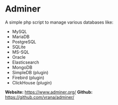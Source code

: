 # Adminer

A simple php script to manage various databases like:
- MySQL
- MariaDB
- PostgreSQL
- SQLite
- MS-SQL
- Oracle
- Elasticsearch
- MongoDB
- SimpleDB (plugin)
- Firebird (plugin)
- ClickHouse (plugin)

**Website:** https://www.adminer.org/
**Github:** https://github.com/vrana/adminer/
